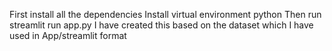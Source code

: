 First install all the dependencies
Install virtual environment python
Then run streamlit run app.py
I have created this based on the dataset which I have used in App/streamlit format 



